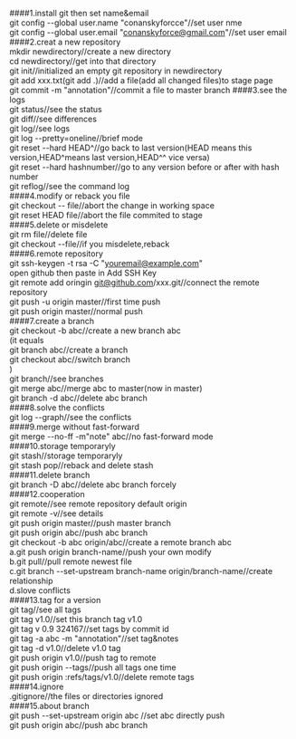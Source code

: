 ####1.install git then set name&email  
	git config --global user.name "conanskyforcce"//set user nme  
	git config --global user.email "conanskyforce@gmail.com"//set user email  
####2.creat a new repository  
	mkdir newdirectory//create a new directory  
	cd newdirectory//get into that directory  
	git init//initialized an empty git repository in   newdirectory  
	git add xxx.txt(git add .)//add a file(add all changed   files)to stage page  
	git commit -m "annotation"//commit a file to master branch
####3.see the logs  
	git status//see the status  
	git diff//see differences  
	git log//see logs  
	git log --pretty=oneline//brief mode  
	git reset --hard HEAD^//go back to last version(HEAD means this version,HEAD^means last version,HEAD^^ vice versa)  
	git reset --hard hashnumber//go to any version before or after with hash number  
	git reflog//see the command log  
####4.modify or reback you file  
	git checkout -- file//abort the change in working space  
	git reset HEAD file//abort the file commited to stage  
####5.delete or misdelete  
	git rm file//delete file  
	git checkout --file//if you misdelete,reback  
####6.remote repository  
	git ssh-keygen -t rsa -C "youremail@example.com"  
	open github then paste in Add SSH Key   
	git remote add oringin git@github.com/xxx.git//connect the remote repository  
	git push -u origin master//first time push  
	git push origin master//normal push  
####7.create a branch  
	git checkout -b abc//create a new branch abc  
	(it equals   
	git branch abc//create a branch  
	git checkout abc//switch branch   
	)  
	git branch//see branches   
	git merge abc//merge abc to master(now in master)  
	git branch -d abc//delete abc branch  
####8.solve the conflicts  
	git log --graph//see the conflicts  
####9.merge without fast-forward  
	git merge --no-ff -m"note" abc//no fast-forward mode  
####10.storage temporaryly  
	git stash//storage temporaryly  
	git stash pop//reback and delete stash  
####11.delete branch  
	git branch -D abc//delete abc branch forcely   
####12.cooperation  
	git remote//see remote repository default origin  
	git remote -v//see details  
	git push origin master//push master branch  
	git push origin abc//push abc branch  
	git checkout -b abc origin/abc//create a remote branch abc  
		a.git push origin branch-name//push your own modify  
		b.git pull//pull remote newest file  
		c.git branch --set-upstream branch-name origin/branch-name//create relationship  
		d.slove conflicts  
####13.tag for a version  
	git tag//see all tags  
	git tag v1.0//set this branch tag v1.0  
	git tag v 0.9 324167//set tags by commit id  
	git tag -a abc -m "annotation"//set tag&notes   
	git tag -d v1.0//delete v1.0 tag  
	git push origin v1.0//push tag to remote  
	git push origin --tags//push all tags one time  
	git push origin :refs/tags/v1.0//delete remote tags  
####14.ignore  
	.gitignore//the files or directories ignored  
####15.about branch  
	git push --set-upstream origin abc //set abc directly push  
	git push origin abc//push abc branch  
 




